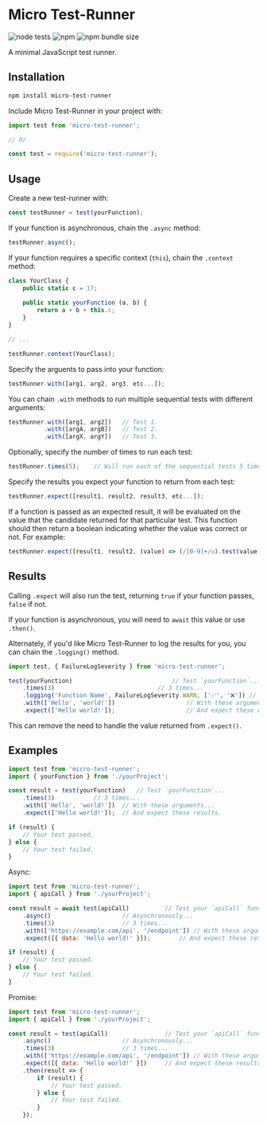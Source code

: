 # Micro Test-Runner

![node tests](https://github.com/gigabyte5671/micro-test-runner/actions/workflows/node-tests.yml/badge.svg?branch=main) ![npm](https://img.shields.io/npm/dt/micro-test-runner) ![npm bundle size](https://img.shields.io/bundlephobia/min/micro-test-runner)

A minimal JavaScript test runner.

## Installation

```bash
npm install micro-test-runner
```

Include Micro Test-Runner in your project with:
```javascript
import test from 'micro-test-runner';

// Or

const test = require('micro-test-runner');
```

## Usage

Create a new test-runner with:
```javascript
const testRunner = test(yourFunction);
```

If your function is asynchronous, chain the `.async` method:
```javascript
testRunner.async();
```

If your function requires a specific context (`this`), chain the `.context` method:
```javascript
class YourClass {
	public static c = 17;
	
	public static yourFunction (a, b) {
		return a + b + this.c;
	}
}

// ...

testRunner.context(YourClass);
```

Specify the arguents to pass into your function:
```javascript
testRunner.with([arg1, arg2, arg3, etc...]);
```

You can chain `.with` methods to run multiple sequential tests with different arguments:
```javascript
testRunner.with([arg1, arg2])	// Test 1.
          .with([argA, argB])	// Test 2.
          .with([argX, argY])	// Test 3.
```

Optionally, specify the number of times to run each test:
```javascript
testRunner.times(5);	// Will run each of the sequential tests 5 times.
```

Specify the results you expect your function to return from each test:
```javascript
testRunner.expect([result1, result2, result3, etc...]);
```
If a function is passed as an expected result, it will be evaluated on the value that the candidate returned for that particular test. This function should then return a boolean indicating whether the value was correct or not. For example:
```javascript
testRunner.expect([result1, result2, (value) => (/[0-9]+/u).test(value)]);
```

## Results

Calling `.expect` will also run the test, returning `true` if your function passes, `false` if not.

If your function is asynchronous, you will need to `await` this value or use `.then()`.

Alternately, if you'd like Micro Test-Runner to log the results for you, you can chain the `.logging()` method.
```javascript
import test, { FailureLogSeverity } from 'micro-test-runner';

test(yourFunction)							  // Test `yourFunction`...
	.times(3)							  // 3 times...
	.logging('Function Name', FailureLogSeverity.WARN, ['✅', '❌']) // Logging the result...
	.with(['Hello', 'world!'])					  // With these arguments...
	.expect(['Hello world!']);					  // And expect these results.
```
This can remove the need to handle the value returned from `.expect()`.

## Examples

```javascript
import test from 'micro-test-runner';
import { yourFunction } from './yourProject';

const result = test(yourFunction)	// Test `yourFunction`...
	.times(3)			// 3 times...
	.with(['Hello', 'world!'])	// With these arguments...
	.expect(['Hello world!']);	// And expect these results.

if (result) {
	// Your test passed.
} else {
	// Your test failed.
}
```

Async:

```javascript
import test from 'micro-test-runner';
import { apiCall } from './yourProject';

const result = await test(apiCall)			// Test your `apiCall` function...
	.async()					// Asynchronously...
	.times(3)					// 3 times...
	.with(['https://example.com/api', '/endpoint'])	// With these arguments...
	.expect([{ data: 'Hello world!' }]);		// And expect these results.

if (result) {
	// Your test passed.
} else {
	// Your test failed.
}
```

Promise:

```javascript
import test from 'micro-test-runner';
import { apiCall } from './yourProject';

const result = test(apiCall)				// Test your `apiCall` function...
	.async()					// Asynchronously...
	.times(3)					// 3 times...
	.with(['https://example.com/api', '/endpoint'])	// With these arguments...
	.expect([{ data: 'Hello world!' }])		// And expect these results.
	.then(result => {
		if (result) {
			// Your test passed.
		} else {
			// Your test failed.
		}
	});
```

